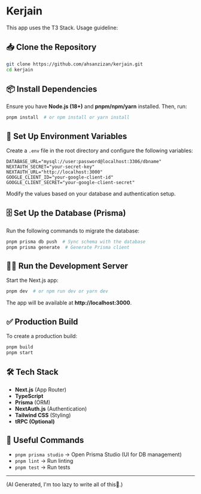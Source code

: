 # Kerjain

This app uses the T3 Stack. Usage guideline:

## 📥 Clone the Repository

```sh
git clone https://github.com/ahsanzizan/kerjain.git
cd kerjain
```

## 📦 Install Dependencies

Ensure you have **Node.js (18+)** and **pnpm/npm/yarn** installed. Then, run:

```sh
pnpm install  # or npm install or yarn install
```

## 🔑 Set Up Environment Variables

Create a `.env` file in the root directory and configure the following variables:

```env
DATABASE_URL="mysql://user:password@localhost:3306/dbname"
NEXTAUTH_SECRET="your-secret-key"
NEXTAUTH_URL="http://localhost:3000"
GOOGLE_CLIENT_ID="your-google-client-id"
GOOGLE_CLIENT_SECRET="your-google-client-secret"
```

Modify the values based on your database and authentication setup.

## 🗄️ Set Up the Database (Prisma)

Run the following commands to migrate the database:

```sh
pnpm prisma db push  # Sync schema with the database
pnpm prisma generate  # Generate Prisma client
```

## 🏃‍♂️ Run the Development Server

Start the Next.js app:

```sh
pnpm dev  # or npm run dev or yarn dev
```

The app will be available at **http://localhost:3000**.

## ✅ Production Build

To create a production build:

```sh
pnpm build
pnpm start
```

## 🛠️ Tech Stack

- **Next.js** (App Router)
- **TypeScript**
- **Prisma** (ORM)
- **NextAuth.js** (Authentication)
- **Tailwind CSS** (Styling)
- **tRPC (Optional)**

## 🔗 Useful Commands

- `pnpm prisma studio` → Open Prisma Studio (UI for DB management)
- `pnpm lint` → Run linting
- `pnpm test` → Run tests

---

(AI Generated, I'm too lazy to write all of this🤏.)
